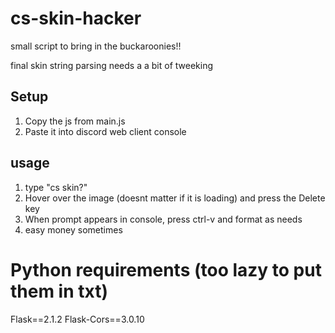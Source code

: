 # cs-skin-hacker

small script to bring in the buckaroonies!!

final skin string parsing needs a a bit of tweeking 


## Setup 

1. Copy the js from main.js
2. Paste it into discord web client console

## usage
1. type "cs skin?"
2. Hover over the image (doesnt matter if it is loading) and press the Delete key
3. When prompt appears in console, press ctrl-v and format as needs
4. easy money sometimes

# Python requirements (too lazy to put them in txt)

Flask==2.1.2
Flask-Cors==3.0.10
